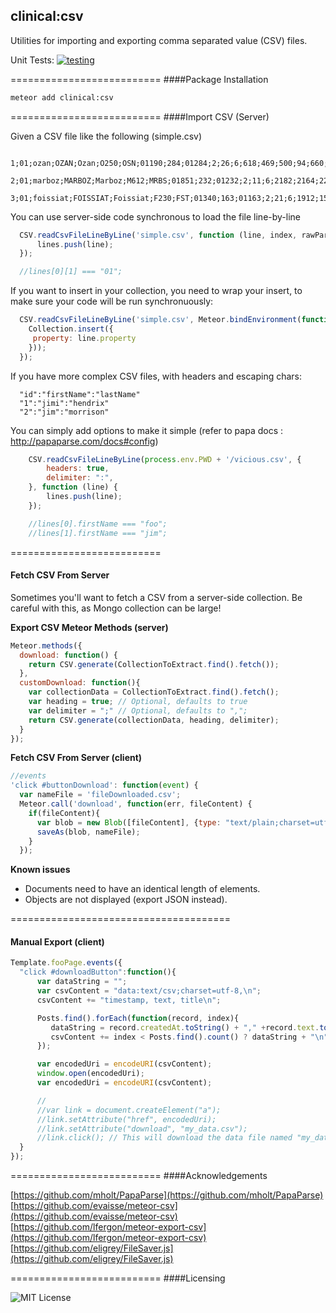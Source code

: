 ## clinical:csv

Utilities for importing and exporting comma separated value (CSV) files.

Unit Tests: [![testing](https://travis-ci.org/evaisse/meteor-csv.svg?branch=master)](https://travis-ci.org/evaisse/meteor-csv)


==========================
####Package Installation  

````bash
meteor add clinical:csv
````

==========================
####Import CSV (Server)


Given a CSV file like the following (simple.csv)

````csv
  1;01;ozan;OZAN;Ozan;O250;OSN;01190;284;01284;2;26;6;618;469;500;94;660;4.91667;46.3833;2866;51546;+45456;462330;170;205;14126;8823;26916
  2;01;marboz;MARBOZ;Marboz;M612;MRBS;01851;232;01232;2;11;6;2182;2164;2200;54;4014;5.25;46.3333;3246;51492;+51530;462033;194;240;4580;14287;1768
  3;01;foissiat;FOISSIAT;Foissiat;F230;FST;01340;163;01163;2;21;6;1912;1562;1900;47;4036;5.18333;46.3667;3153;51523;+51029;462213;186;228;5227;15952;1738
````

You can use server-side code synchronous to load the file line-by-line

````js
  CSV.readCsvFileLineByLine('simple.csv', function (line, index, rawParsedLine) {
      lines.push(line);
  });

  //lines[0][1] === "01";
````

If you want to insert in your collection, you need to wrap your insert, to make sure your code will be run synchronuously:

``` javascript
  CSV.readCsvFileLineByLine('simple.csv', Meteor.bindEnvironment(function (line, index, rawParsedLine) {
    Collection.insert({
     property: line.property
    }));
  });
```

If you have more complex CSV files, with headers and escaping chars:

````csv
  "id":"firstName":"lastName"
  "1":"jimi":"hendrix"
  "2":"jim":"morrison"
````

You can simply add options to make it simple (refer to papa docs : http://papaparse.com/docs#config)

````js
    CSV.readCsvFileLineByLine(process.env.PWD + '/vicious.csv', {
        headers: true,
        delimiter: ":",
    }, function (line) {
        lines.push(line);
    });

    //lines[0].firstName === "foo";
    //lines[1].firstName === "jim";
````


==========================
#### Fetch CSV From Server

Sometimes you'll want to fetch a CSV from a server-side collection.  Be careful with this, as Mongo collection can be large!

**Export CSV Meteor Methods (server)**  

```JavaScript
Meteor.methods({
  download: function() {
    return CSV.generate(CollectionToExtract.find().fetch());
  },
  customDownload: function(){
    var collectionData = CollectionToExtract.find().fetch();
    var heading = true; // Optional, defaults to true
    var delimiter = ";" // Optional, defaults to ",";
    return CSV.generate(collectionData, heading, delimiter);    
  }
});
```

**Fetch CSV From Server (client)**

```JavaScript
//events
'click #buttonDownload': function(event) {
  var nameFile = 'fileDownloaded.csv';
  Meteor.call('download', function(err, fileContent) {
    if(fileContent){
      var blob = new Blob([fileContent], {type: "text/plain;charset=utf-8"});
      saveAs(blob, nameFile);
    }
  });
```

**Known issues**

- Documents need to have an identical length of elements.
- Objects are not displayed (export JSON instead).




======================================
#### Manual Export (client)

````js
Template.fooPage.events({
  "click #downloadButton":function(){
      var dataString = "";
      var csvContent = "data:text/csv;charset=utf-8,\n";
      csvContent += "timestamp, text, title\n";

      Posts.find().forEach(function(record, index){
         dataString = record.createdAt.toString() + "," +record.text.toString() + "," + record.title.toString();
         csvContent += index < Posts.find().count() ? dataString + "\n" : dataString;
      });

      var encodedUri = encodeURI(csvContent);
      window.open(encodedUri);
      var encodedUri = encodeURI(csvContent);

      //
      //var link = document.createElement("a");
      //link.setAttribute("href", encodedUri);
      //link.setAttribute("download", "my_data.csv");
      //link.click(); // This will download the data file named "my_data.csv".
  }
});
````

==========================
####Acknowledgements

[https://github.com/mholt/PapaParse](https://github.com/mholt/PapaParse)   
[https://github.com/evaisse/meteor-csv](https://github.com/evaisse/meteor-csv)   
[https://github.com/lfergon/meteor-export-csv](https://github.com/lfergon/meteor-export-csv)   
[https://github.com/eligrey/FileSaver.js](https://github.com/eligrey/FileSaver.js)   

==========================
####Licensing  

![MIT License](https://img.shields.io/badge/license-MIT-blue.svg)
